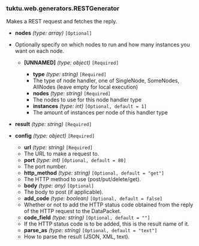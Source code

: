 ### tuktu.web.generators.RESTGenerator
Makes a REST request and fetches the reply.

  * **nodes** *(type: array)* `[Optional]`
  - Optionally specify on which nodes to run and how many instances you want on each node.

    * **[UNNAMED]** *(type: object)* `[Required]`

      * **type** *(type: string)* `[Required]`
      - The type of node handler, one of SingleNode, SomeNodes, AllNodes (leave empty for local execution)

      * **nodes** *(type: string)* `[Required]`
      - The nodes to use for this node handler type

      * **instances** *(type: int)* `[Optional, default = 1]`
      - The amount of instances per node of this handler type

  * **result** *(type: string)* `[Required]`

  * **config** *(type: object)* `[Required]`

    * **url** *(type: string)* `[Required]`
    - The URL to make a request to.

    * **port** *(type: int)* `[Optional, default = 80]`
    - The port number.

    * **http_method** *(type: string)* `[Optional, default = "get"]`
    - The HTTP method to use (post/put/delete/get).

    * **body** *(type: any)* `[Optional]`
    - The body to post (if applicable).

    * **add_code** *(type: boolean)* `[Optional, default = false]`
    - Whether or not to add the HTTP status code obtained from the reply of the HTTP request to the DataPacket.

    * **code_field** *(type: string)* `[Optional, default = ""]`
    - If the HTTP status code is to be added, this is the result name of it.

    * **parse_as** *(type: string)* `[Optional, default = "text"]`
    - How to parse the result (JSON, XML, text).

